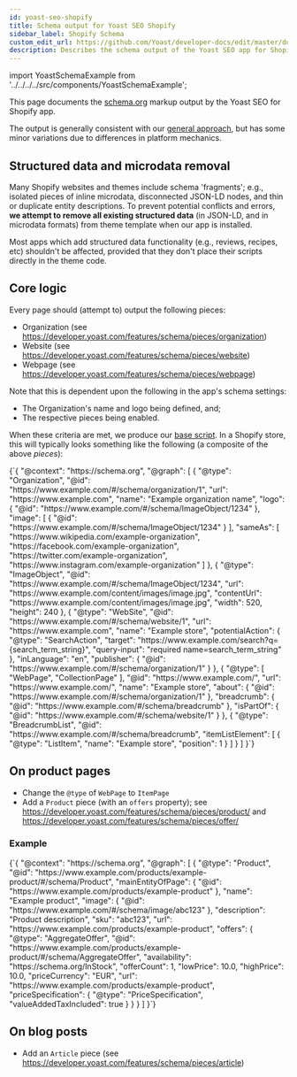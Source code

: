 ```yaml
---
id: yoast-seo-shopify
title: Schema output for Yoast SEO Shopify
sidebar_label: Shopify Schema
custom_edit_url: https://github.com/Yoast/developer-docs/edit/master/docs/features/schema/plugins/yoast-seo-shopify.md
description: Describes the schema output of the Yoast SEO app for Shopify.
---
```


import YoastSchemaExample from '../../../../src/components/YoastSchemaExample';

This page documents the [schema.org](https://schema.org/) markup output by the Yoast SEO for Shopify app.

The output is generally consistent with our [general approach](https://developer.yoast.com/features/schema/overview), but has some minor variations due to differences in platform mechanics.

## Structured data and microdata removal

Many Shopify websites and themes include schema 'fragments'; e.g., isolated pieces of inline microdata, disconnected JSON-LD nodes, and thin or duplicate entity descriptions.
To prevent potential conflicts and errors, **we attempt to remove all existing structured data** (in JSON-LD, and in microdata formats) from theme template when our app is installed.

Most apps which add structured data functionality (e.g., reviews, recipes, etc) shouldn't be affected, provided that they don't place their scripts directly in the theme code.

## Core logic

Every page should (attempt to) output the following pieces:

- Organization (see https://developer.yoast.com/features/schema/pieces/organization)
- Website (see https://developer.yoast.com/features/schema/pieces/website)
- Webpage (see https://developer.yoast.com/features/schema/pieces/webpage)

Note that this is dependent upon the following in the app's schema settings:
- The Organization's name and logo being defined, and;
- The respective pieces being enabled.

When these criteria are met, we produce our [base script](https://developer.yoast.com/features/schema/functional-specification). In a Shopify store, this will typically looks something like the following (a composite of the above _pieces_):

<YoastSchemaExample>
{`{
    "@context": "https://schema.org",
    "@graph": [
        {
            "@type": "Organization",
            "@id": "https://www.example.com/#/schema/organization/1",
            "url": "https://www.example.com",
            "name": "Example organization name",
            "logo": {
                "@id": "https://www.example.com/#/schema/ImageObject/1234"
            },
            "image": [
                {
                    "@id": "https://www.example.com/#/schema/ImageObject/1234"
                }
            ],
            "sameAs": [
                "https://www.wikipedia.com/example-organization",
                "https://facebook.com/example-organization",
                "https://twitter.com/example-organization",
                "https://www.instagram.com/example-organization"
            ]
        },
        {
            "@type": "ImageObject",
            "@id": "https://www.example.com/#/schema/ImageObject/1234",
            "url": "https://www.example.com/content/images/image.jpg",
            "contentUrl": "https://www.example.com/content/images/image.jpg",
            "width": 520,
            "height": 240
        },
        {
            "@type": "WebSite",
            "@id": "https://www.example.com/#/schema/website/1",
            "url": "https://www.example.com",
            "name": "Example store",
            "potentialAction": {
                "@type": "SearchAction",
                "target": "https://www.example.com/search?q={search_term_string}",
                "query-input": "required name=search_term_string"
            },
            "inLanguage": "en",
            "publisher": {
                "@id": "https://www.example.com/#/schema/organization/1"
            }
        },
        {
            "@type": [
                "WebPage",
                "CollectionPage"
            ],
            "@id": "https://www.example.com/",
            "url": "https://www.example.com/",
            "name": "Example store",
            "about": {
                "@id": "https://www.example.com/#/schema/organization/1"
            },
            "breadcrumb": {
                "@id": "https://www.example.com/#/schema/breadcrumb"
            },
            "isPartOf": {
                "@id": "https://www.example.com/#/schema/website/1"
            }
        },
        {
            "@type": "BreadcrumbList",
            "@id": "https://www.example.com/#/schema/breadcrumb",
            "itemListElement": [
                {
                    "@type": "ListItem",
                    "name": "Example store",
                    "position": 1
                }
            ]
        }
    ]
}`}
</YoastSchemaExample>

## On product pages

- Change the `@type` of `WebPage` to `ItemPage`
- Add a `Product` piece (with an `offers` property); see https://developer.yoast.com/features/schema/pieces/product/ and https://developer.yoast.com/features/schema/pieces/offer/

### Example

<YoastSchemaExample>
{`{
    "@context": "https://schema.org",
    "@graph": [
        {
            "@type": "Product",
            "@id": "https://www.example.com/products/example-product/#/schema/Product",
            "mainEntityOfPage": {
                "@id": "https://www.example.com/products/example-product"
            },
            "name": "Example product",
            "image": {
                  "@id": "https://www.example.com/#/schema/image/abc123"
            },
            "description": "Product description",
            "sku": "abc123",
            "url": "https://www.example.com/products/example-product",
            "offers": {
                "@type": "AggregateOffer",
                "@id": "https://www.example.com/products/example-product/#/schema/AggregateOffer",
                "availability": "https://schema.org/InStock",
                "offerCount": 1,
                "lowPrice": 10.0,
                "highPrice": 10.0,
                "priceCurrency": "EUR",
                "url": "https://www.example.com/products/example-product",
                "priceSpecification": {
                    "@type": "PriceSpecification",
                    "valueAddedTaxIncluded": true
                }
            }
        }
    ]
}`}
</YoastSchemaExample>

## On blog posts
- Add an `Article` piece (see https://developer.yoast.com/features/schema/pieces/article)
